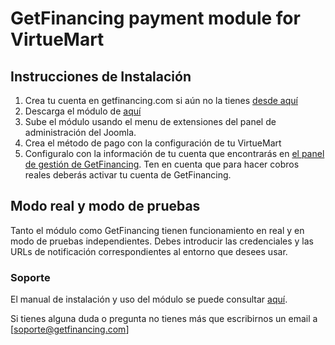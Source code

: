 # GetFinancing payment module for VirtueMart


## Instrucciones de Instalación

1. Crea tu cuenta en getfinancing.com si aún no la tienes [desde aquí](https://bo.getfinancing.com/users/sign_up)
2. Descarga el módulo de [aquí](https://github.com/getfinancing/getfinancing-virtuemart/releases/)
3. Sube el módulo usando el menu de extensiones del panel de administración del Joomla.
4. Crea el método de pago con la configuración de tu VirtueMart
4. Configuralo con la información de tu cuenta que encontrarás en [el panel de gestión de GetFinancing](https://bo.getfinancing.com/). Ten en cuenta que para hacer cobros reales deberás activar tu cuenta de GetFinancing.

## Modo real y modo de pruebas

Tanto el módulo como GetFinancing tienen funcionamiento en real y en modo de pruebas independientes. Debes introducir las credenciales y las URLs de notificación correspondientes al entorno que desees usar.


### Soporte

El manual de instalación y uso del módulo se puede consultar [aquí](https://github.com/getfinancing/getfinancing-virtuemart/releases/).

Si tienes alguna duda o pregunta no tienes más que escribirnos un email a [soporte@getfinancing.com]
